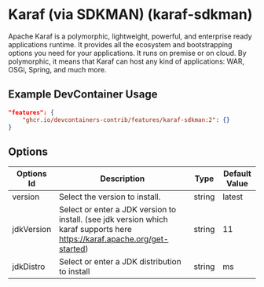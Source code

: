 
# Karaf (via SDKMAN) (karaf-sdkman)

Apache Karaf is a polymorphic, lightweight, powerful, and enterprise ready
applications runtime. It provides all the ecosystem and bootstrapping options
you need for your applications. It runs on premise or on cloud. By polymorphic,
it means that Karaf can host any kind of applications: WAR, OSGi, Spring, and
much more.

## Example DevContainer Usage

```json
"features": {
    "ghcr.io/devcontainers-contrib/features/karaf-sdkman:2": {}
}
```

## Options

| Options Id | Description | Type | Default Value |
|-----|-----|-----|-----|
| version | Select the version to install. | string | latest |
| jdkVersion | Select or enter a JDK version to install. (see jdk version which karaf supports here https://karaf.apache.org/get-started) | string | 11 |
| jdkDistro | Select or enter a JDK distribution to install | string | ms |


